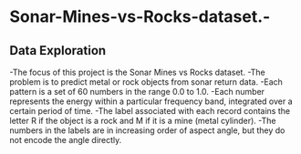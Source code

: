 # Sonar-Mines-vs-Rocks-dataset.-

## Data Exploration

-The focus of this project is the Sonar Mines vs Rocks dataset.
-The problem is to predict metal or rock objects from sonar return data.
-Each pattern is a set of 60 numbers in the range 0.0 to 1.0.
-Each number represents the energy within a particular frequency band, integrated over a certain period of time.
-The label associated with each record contains the letter R if the object is a rock and M if it is a mine (metal cylinder).
-The numbers in the labels are in increasing order of aspect angle, but they do not encode the angle directly.
